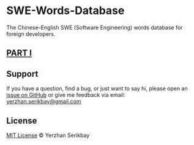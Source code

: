 # SWE-Words-Database
The Chinese-English SWE (Software Engineering) words database for foreign developers.

## [PART I](https://github.com/yerzhanserikbay/SWE-Words-Database/blob/master/Part%20I.md)

## Support

If you have a question, find a bug, or just want to say hi, please open an [issue on GitHub](https://github.com/yerzhanserikbay/yerzhanserikbay.github.io/issues/new) or give me feedback via email: yerzhan.serikbay@gmail.com

## License

[MIT License](./LICENSE) © Yerzhan Serikbay
